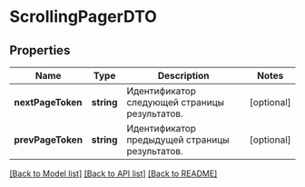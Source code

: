 # ScrollingPagerDTO

## Properties
Name | Type | Description | Notes
------------ | ------------- | ------------- | -------------
**nextPageToken** | **string** | Идентификатор следующей страницы результатов. | [optional] 
**prevPageToken** | **string** | Идентификатор предыдущей страницы результатов. | [optional] 

[[Back to Model list]](../README.md#documentation-for-models) [[Back to API list]](../README.md#documentation-for-api-endpoints) [[Back to README]](../README.md)



